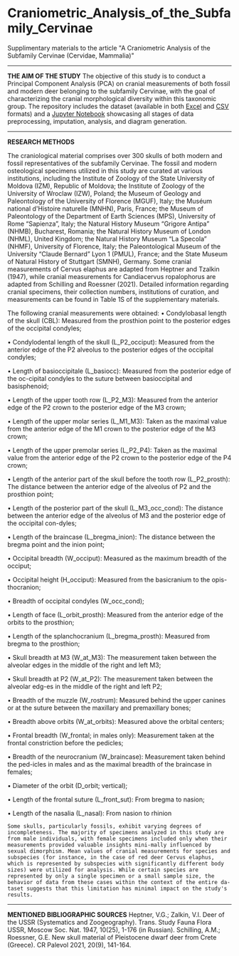 # Craniometric_Analysis_of_the_Subfamily_Cervinae
Supplimentary materials to the article "A Craniometric Analysis of the Subfamily Cervinae (Cervidae, Mammalia)"

***
**THE AIM OF THE STUDY**
The objective of this study is to conduct a Principal Component Analysis (PCA) on cranial measurements of both fossil and modern deer belonging to the subfamily Cervinae, with the goal of characterizing the cranial morphological diversity within this taxonomic group. The repository includes the dataset (available in both [Excel](https://github.com/Praemuntiacus/Craniometric_Analysis_of_the_Subfamily_Cervinae/blob/main/CERVIDAE%20CRANIAL%20MEASUREMENTS.xlsx) and [CSV](https://github.com/Praemuntiacus/Craniometric_Analysis_of_the_Subfamily_Cervinae/blob/main/CERVIDAE%20CRANIAL%20MEASUREMENTS.csv) formats) and a [Jupyter Notebook](https://github.com/Praemuntiacus/Craniometric_Analysis_of_the_Subfamily_Cervinae/blob/main/CERVIDAE_CRANIOMETRY.ipynb) showcasing all stages of data preprocessing, imputation, analysis, and diagram generation.

***
**RESEARCH METHODS**

The craniological material comprises over 300 skulls of both modern and fossil representatives of the subfamily Cervinae. The fossil and modern osteological specimens utilized in this study are curated at various institutions, including the Institute of Zoology of the State University of Moldova (IZM), Republic of Moldova; the Institute of Zoology of the University of Wroclaw (IZW), Poland; the Museum of Geology and Paleontology of the University of Florence (MGUF), Italy; the Muséum national d'Histoire naturelle (MNHN), Paris, France; the Museum of Paleontology of the Department of Earth Sciences (MPS), University of Rome “Sapienza”, Italy; the Natural History Museum “Grigore Antipa” (NHMB), Bucharest, Romania; the Natural History Museum of London (NHML), United Kingdom; the Natural History Museum “La Specola” (NHMF), University of Florence, Italy; the Paleontological Museum of the University “Claude Bernard” Lyon 1 (PMUL), France; and the State Museum of Natural History of Stuttgart (SMNH), Germany.
Some cranial measurements of Cervus elaphus are adapted from Heptner and Tzalkin (1947), while cranial measurements for Candiacervus ropalophorus are adapted from Schilling and Roessner (2021). Detailed information regarding cranial specimens, their collection numbers, institutions of curation, and measurements can be found in Table 1S of the supplementary materials.

The following cranial measurements were obtained:
•	Condylobasal length of the skull (CBL): Measured from the prosthion point to the posterior edges of the occipital condyles;

•	Condylodental length of the skull (L_P2_occiput): Measured from the anterior edge of the P2 alveolus to the posterior edges of the occipital condyles;

•	Length of basioccipitale (L_basiocc): Measured from the posterior edge of the oc-cipital condyles to the suture between basioccipital and basisphenoid;

•	Length of the upper tooth row (L_P2_M3): Measured from the anterior edge of the P2 crown to the posterior edge of the M3 crown;

•	Length of the upper molar series (L_M1_M3): Taken as the maximal value from the anterior edge of the M1 crown to the posterior edge of the M3 crown;

•	Length of the upper premolar series (L_P2_P4): Taken as the maximal value from the anterior edge of the P2 crown to the posterior edge of the P4 crown;

•	Length of the anterior part of the skull before the tooth row (L_P2_prosth): The distance between the anterior edge of the alveolus of P2 and the prosthion point;

•	Length of the posterior part of the skull (L_M3_occ_cond): The distance between the anterior edge of the alveolus of M3 and the posterior edge of the occipital con-dyles;

•	Length of the braincase (L_bregma_inion): The distance between the bregma point and the inion point;

•	Occipital breadth (W_occiput): Measured as the maximum breadth of the occiput;

•	Occipital height (H_occiput): Measured from the basicranium to the opis-thocranion;

•	Breadth of occipital condyles (W_occ_cond);

•	Length of face (L_orbit_prosth): Measured from the anterior edge of the orbits to the prosthion;

•	Length of the splanchocranium (L_bregma_prosth): Measured from bregma to the prosthion;

•	Skull breadth at M3 (W_at_M3): The measurement taken between the alveolar edges in the middle of the right and left M3;

•	Skull breadth at P2 (W_at_P2): The measurement taken between the alveolar edg-es in the middle of the right and left P2;

•	Breadth of the muzzle (W_rostrum): Measured behind the upper canines or at the suture between the maxillary and premaxillary bones;

•	Breadth above orbits (W_at_orbits): Measured above the orbital centers;

•	Frontal breadth (W_frontal; in males only): Measurement taken at the frontal constriction before the pedicles;

•	Breadth of the neurocranium (W_braincase): Measurement taken behind the ped-icles in males and as the maximal breadth of the braincase in females;

•	Diameter of the orbit (D_orbit; vertical);

•	Length of the frontal suture (L_front_sut): From bregma to nasion;

•	Length of the nasalia (L_nasal): From nasion to rhinion

	Some skulls, particularly fossils, exhibit varying degrees of incompleteness. The majority of specimens analyzed in this study are from male individuals, with female specimens included only when their measurements provided valuable insights mini-mally influenced by sexual dimorphism. Mean values of cranial measurements for species and subspecies (for instance, in the case of red deer Cervus elaphus, which is represented by subspecies with significantly different body sizes) were utilized for analysis. While certain species are represented by only a single specimen or a small sample size, the behavior of data from these cases within the context of the entire da-taset suggests that this limitation has minimal impact on the study's results. 

 ***
 **MENTIONED BIBLIOGRAPHIC SOURCES**
Heptner, V.G.; Zalkin, V.I. Deer of the USSR (Systematics and Zoogeography). Trans. Study Fauna Flora USSR, Moscow Soc. Nat. 1947, 10(25), 1-176 (in Russian).
Schilling, A.M.; Roessner, G.E. New skull material of Pleistocene dwarf deer from Crete (Greece). CR Palevol 2021, 20(9), 141-164.

